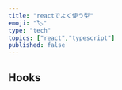 ```yaml
---
title: "reactでよく使う型"
emoji: "🏷"
type: "tech"
topics: ["react","typescript"]
published: false
---
```


## Hooks